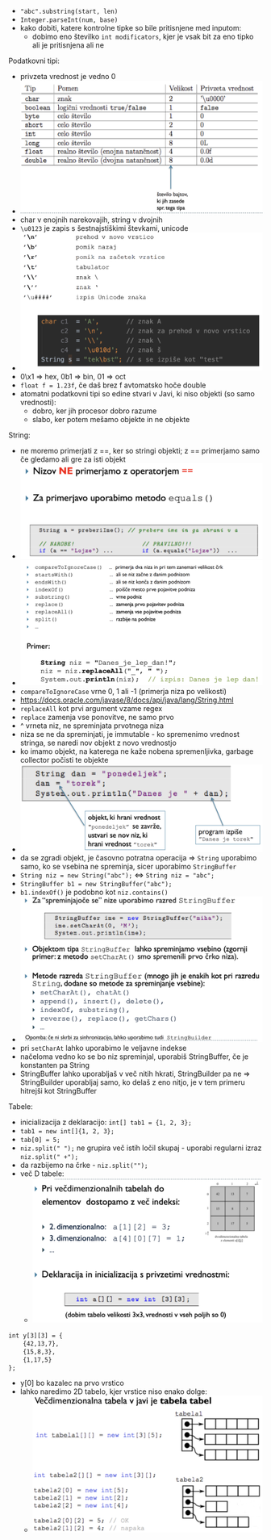- `"abc".substring(start, len)`
- `Integer.parseInt(num, base)`
- kako dobiti, katere kontrolne tipke so bile pritisnjene med inputom:
	- dobimo eno številko `int modificators`, kjer je vsak bit za eno tipko ali je pritisnjena ali ne

Podatkovni tipi:
- privzeta vrednost je vedno 0
- ![500](../../Images/Pasted%20image%2020240327090753.png)
- char v enojnih narekovajih, string v dvojnih
- `\u0123` je zapis s šestnajstiškimi števkami, unicode
- ![500](../../Images/Pasted%20image%2020240327091256.png)
- 0\x1 => hex, 0b1 => bin, 01 => oct
- `float f = 1.23f`, če daš brez f avtomatsko hoče double
- atomatni podatkovni tipi so edine stvari v Javi, ki niso objekti (so samo vrednosti):
	- dobro, ker jih procesor dobro razume
	- slabo, ker potem mešamo objekte in ne objekte

String:
- ne moremo primerjati z \==, ker so stringi objekti; z == primerjamo samo če gledamo ali gre za isti objekt
- ![500](../../Images/Pasted%20image%2020240327093112.png)
- ![500](../../Images/Pasted%20image%2020240327093827.png)
- `compareToIgnoreCase` vrne 0, 1 ali -1 (primerja niza po velikosti)
- https://docs.oracle.com/javase/8/docs/api/java/lang/String.html
- `replaceAll` kot prvi argument vzame regex
- `replace` zamenja vse ponovitve, ne samo prvo
- ^ vrneta niz, ne spreminjata prvotnega niza
- niza se ne da spreminjati, je immutable - ko spremenimo vrednost stringa, se naredi nov objekt z novo vrednostjo
- ko imamo objekt, na katerega ne kaže nobena spremenljivka, garbage collector počisti te objekte
- ![400](../../Images/Pasted%20image%2020240327094607.png)
- da se zgradi objekt, je časovno potratna operacija => `String` uporabimo samo, ko se vsebina ne spreminja, sicer uporabimo `StringBuffer`
- `String niz = new String("abc");` <=> `String niz = "abc";`
- `StringBuffer b1 = new StringBuffer("abc");`
- `b1.indexOf()` je podobno kot `niz.contains()`
- ![600](../../Images/Pasted%20image%2020240327101004.png)
- pri `setCharAt` lahko uporabimo le veljavne indekse
- načeloma vedno ko se bo niz spreminjal, uporabiš StringBuffer, če je konstanten pa String
- StringBuffer lahko uporabljaš v več nitih hkrati, StringBuilder pa ne => StringBuilder uporabljaj samo, ko delaš z eno nitjo, je v tem primeru hitrejši kot StringBuffer

Tabele:
- inicializacija z deklaracijo: `int[] tab1 = {1, 2, 3};`
- `tab1 = new int[]{1, 2, 3};`
- `tab[0] = 5;`
- `niz.split(" ");` ne grupira več istih ločil skupaj - uporabi regularni izraz `niz.split(" +");`
- da razbijemo na črke - `niz.split("");`
- več D tabele:
	- ![500](../../Images/Pasted%20image%2020240327103947.png)
```
int y[3][3] = {
	{42,13,7},
	{15,8,3},
	{1,17,5}
};
```
- y\[0\] bo kazalec na prvo vrstico
- lahko naredimo 2D tabelo, kjer vrstice niso enako dolge:
	- ![500](../../Images/Pasted%20image%2020240327104359.png)